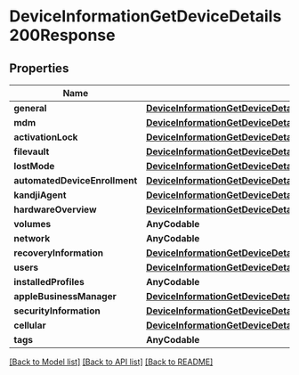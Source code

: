 # DeviceInformationGetDeviceDetails200Response

## Properties
Name | Type | Description | Notes
------------ | ------------- | ------------- | -------------
**general** | [**DeviceInformationGetDeviceDetails200ResponseGeneral**](DeviceInformationGetDeviceDetails200ResponseGeneral.md) |  | [optional] 
**mdm** | [**DeviceInformationGetDeviceDetails200ResponseMdm**](DeviceInformationGetDeviceDetails200ResponseMdm.md) |  | [optional] 
**activationLock** | [**DeviceInformationGetDeviceDetails200ResponseActivationLock**](DeviceInformationGetDeviceDetails200ResponseActivationLock.md) |  | [optional] 
**filevault** | [**DeviceInformationGetDeviceDetails200ResponseFilevault**](DeviceInformationGetDeviceDetails200ResponseFilevault.md) |  | [optional] 
**lostMode** | [**DeviceInformationGetDeviceDetails200ResponseLostMode**](DeviceInformationGetDeviceDetails200ResponseLostMode.md) |  | [optional] 
**automatedDeviceEnrollment** | [**DeviceInformationGetDeviceDetails200ResponseAutomatedDeviceEnrollment**](DeviceInformationGetDeviceDetails200ResponseAutomatedDeviceEnrollment.md) |  | [optional] 
**kandjiAgent** | [**DeviceInformationGetDeviceDetails200ResponseKandjiAgent**](DeviceInformationGetDeviceDetails200ResponseKandjiAgent.md) |  | [optional] 
**hardwareOverview** | [**DeviceInformationGetDeviceDetails200ResponseHardwareOverview**](DeviceInformationGetDeviceDetails200ResponseHardwareOverview.md) |  | [optional] 
**volumes** | **AnyCodable** |  | [optional] 
**network** | **AnyCodable** |  | [optional] 
**recoveryInformation** | [**DeviceInformationGetDeviceDetails200ResponseRecoveryInformation**](DeviceInformationGetDeviceDetails200ResponseRecoveryInformation.md) |  | [optional] 
**users** | [**DeviceInformationGetDeviceDetails200ResponseUsers**](DeviceInformationGetDeviceDetails200ResponseUsers.md) |  | [optional] 
**installedProfiles** | **AnyCodable** |  | [optional] 
**appleBusinessManager** | [**DeviceInformationGetDeviceDetails200ResponseAppleBusinessManager**](DeviceInformationGetDeviceDetails200ResponseAppleBusinessManager.md) |  | [optional] 
**securityInformation** | [**DeviceInformationGetDeviceDetails200ResponseSecurityInformation**](DeviceInformationGetDeviceDetails200ResponseSecurityInformation.md) |  | [optional] 
**cellular** | [**DeviceInformationGetDeviceDetails200ResponseCellular**](DeviceInformationGetDeviceDetails200ResponseCellular.md) |  | [optional] 
**tags** | **AnyCodable** |  | [optional] 

[[Back to Model list]](../README.md#documentation-for-models) [[Back to API list]](../README.md#documentation-for-api-endpoints) [[Back to README]](../README.md)


